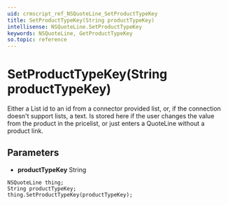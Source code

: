 ```yaml
---
uid: crmscript_ref_NSQuoteLine_SetProductTypeKey
title: SetProductTypeKey(String productTypeKey)
intellisense: NSQuoteLine.SetProductTypeKey
keywords: NSQuoteLine, GetProductTypeKey
so.topic: reference
---
```


# SetProductTypeKey(String productTypeKey)

Either a List id to an id from a connector provided list, or, if the connection doesn't support lists, a text. Is stored here if the user changes the value from the product in the pricelist, or just enters a QuoteLine without a product link.

## Parameters

* **productTypeKey** String

```crmscript
NSQuoteLine thing;
String productTypeKey;
thing.SetProductTypeKey(productTypeKey);
```

